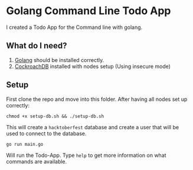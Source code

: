 # Golang Command Line Todo App

I created a Todo App for the Command line with golang.

## What do I need?

1. [Golang](https://golang.org/doc/install) should be installed correctly.
2. [CockroachDB](https://www.cockroachlabs.com/docs/v20.1/install-cockroachdb-mac.html) installed with nodes setup (Using insecure mode)

## Setup

First clone the repo and move into this folder.
After having all nodes set up correctly:

`chmod +x setup-db.sh && ./setup-db.sh`

This will create a `hacktoberfest` database and create a user that will be used to connect to the database.

`go run main.go`

Will run the Todo-App. Type `help` to get more information on what commands are available.
